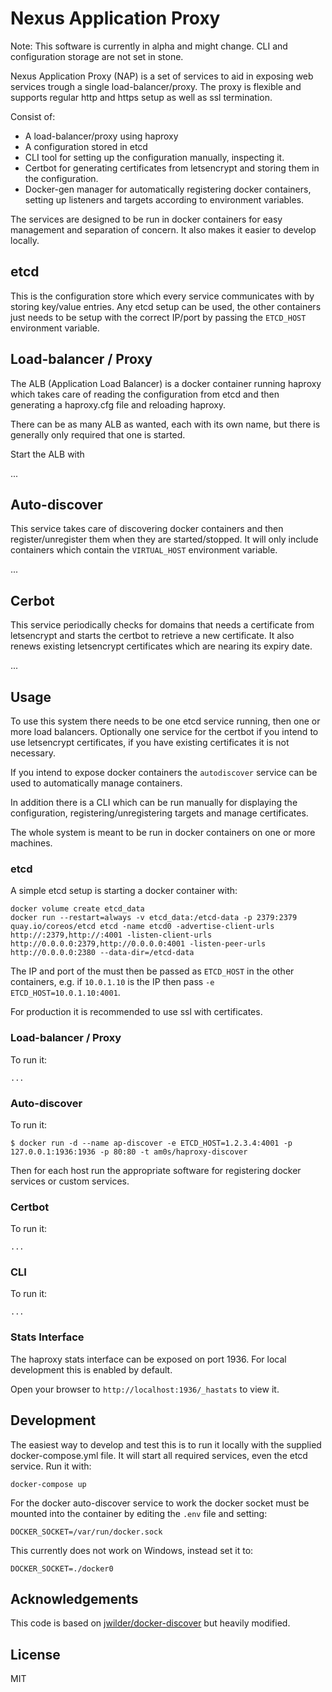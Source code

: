 # Nexus Application Proxy

Note: This software is currently in alpha and might change. CLI and configuration storage are not set in stone.

Nexus Application Proxy (NAP) is a set of services to aid in exposing
web services trough a single load-balancer/proxy. The proxy is flexible
and supports regular http and https setup as well as ssl termination.

Consist of:
- A load-balancer/proxy using haproxy
- A configuration stored in etcd
- CLI tool for setting up the configuration manually, inspecting it.
- Certbot for generating certificates from letsencrypt and storing
  them in the configuration.
- Docker-gen manager for automatically registering docker containers,
  setting up listeners and targets according to environment variables.

The services are designed to be run in docker containers for easy
management and separation of concern. It also makes it easier to develop
locally.

## etcd

This is the configuration store which every service communicates with
by storing key/value entries. Any etcd setup can be used, the other
containers just needs to be setup with the correct IP/port by passing
the `ETCD_HOST` environment variable.

## Load-balancer / Proxy

The ALB (Application Load Balancer) is a docker container running
haproxy which takes care of reading the configuration from etcd and then
generating a haproxy.cfg file and reloading haproxy.

There can be as many ALB as wanted, each with its own name, but there
is generally only required that one is started.

Start the ALB with

...

## Auto-discover

This service takes care of discovering docker containers and then
register/unregister them when they are started/stopped. It will only
include containers which contain the `VIRTUAL_HOST` environment
variable.

...

## Cerbot

This service periodically checks for domains that needs a certificate
from letsencrypt and starts the certbot to retrieve a new certificate.
It also renews existing letsencrypt certificates which are nearing its
expiry date.

...

## Usage

To use this system there needs to be one etcd service running, then
one or more load balancers. Optionally one service for the certbot
if you intend to use letsencrypt certificates, if you have existing
certificates it is not necessary.

If you intend to expose docker containers the `autodiscover` service
can be used to automatically manage containers.

In addition there is a CLI which can be run manually for displaying
the configuration, registering/unregistering targets and manage
certificates.

The whole system is meant to be run in docker containers on one or more
machines.

### etcd

A simple etcd setup is starting a docker container with:

    docker volume create etcd_data
    docker run --restart=always -v etcd_data:/etcd-data -p 2379:2379 quay.io/coreos/etcd etcd -name etcd0 -advertise-client-urls http://:2379,http://:4001 -listen-client-urls http://0.0.0.0:2379,http://0.0.0.0:4001 -listen-peer-urls http://0.0.0.0:2380 --data-dir=/etcd-data

The IP and port of the must then be passed as `ETCD_HOST` in the other
containers, e.g. if `10.0.1.10` is the IP then pass
`-e ETCD_HOST=10.0.1.10:4001`.

For production it is recommended to use ssl with certificates.

### Load-balancer / Proxy

To run it:

    ...

### Auto-discover

To run it:

    $ docker run -d --name ap-discover -e ETCD_HOST=1.2.3.4:4001 -p 127.0.0.1:1936:1936 -p 80:80 -t am0s/haproxy-discover

Then for each host run the appropriate software for registering docker
services or custom services.

### Certbot

To run it:

    ...

### CLI

To run it:

    ...

### Stats Interface

The haproxy stats interface can be exposed on port 1936. For local
development this is enabled by default.

Open your browser to `http://localhost:1936/_hastats` to view it.

## Development

The easiest way to develop and test this is to run it locally with the
supplied docker-compose.yml file. It will start all required services,
even the etcd service. Run it with:

    docker-compose up

For the docker auto-discover service to work the docker socket must
be mounted into the container by editing the `.env` file and setting:

    DOCKER_SOCKET=/var/run/docker.sock

This currently does not work on Windows, instead set it to:

    DOCKER_SOCKET=./docker0


## Acknowledgements

This code is based on [jwilder/docker-discover](https://github.com/jwilder/docker-discover) but heavily modified.

## License

MIT
